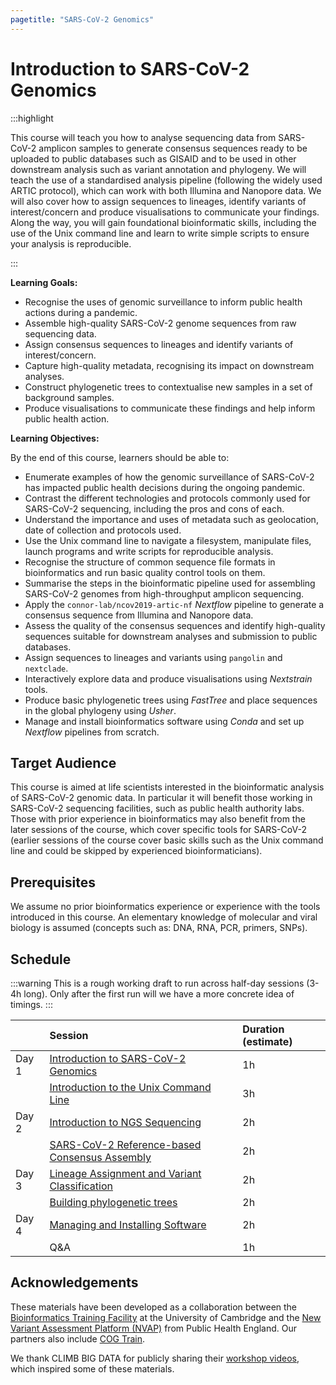 ```yaml
---
pagetitle: "SARS-CoV-2 Genomics"
---
```


# Introduction to SARS-CoV-2 Genomics

:::highlight

This course will teach you how to analyse sequencing data from SARS-CoV-2 amplicon samples to generate consensus sequences ready to be uploaded to public databases such as GISAID and to be used in other downstream analysis such as variant annotation and phylogeny. We will teach the use of a standardised analysis pipeline (following the widely used ARTIC protocol), which can work with both Illumina and Nanopore data. We will also cover how to assign sequences to lineages, identify variants of interest/concern and produce visualisations to communicate your findings. Along the way, you will gain foundational bioinformatic skills, including the use of the Unix command line and learn to write simple scripts to ensure your analysis is reproducible.

:::

**Learning Goals:**

- Recognise the uses of genomic surveillance to inform public health actions during a pandemic.
- Assemble high-quality SARS-CoV-2 genome sequences from raw sequencing data.
- Assign consensus sequences to lineages and identify variants of interest/concern.
- Capture high-quality metadata, recognising its impact on downstream analyses.
- Construct phylogenetic trees to contextualise new samples in a set of background samples.
- Produce visualisations to communicate these findings and help inform public health action.

**Learning Objectives:**

By the end of this course, learners should be able to:

- Enumerate examples of how the genomic surveillance of SARS-CoV-2 has impacted public health decisions during the ongoing pandemic.
- Contrast the different technologies and protocols commonly used for SARS-CoV-2 sequencing, including the pros and cons of each.
- Understand the importance and uses of metadata such as geolocation, date of collection and protocols used.
- Use the Unix command line to navigate a filesystem, manipulate files, launch programs and write scripts for reproducible analysis.
- Recognise the structure of common sequence file formats in bioinformatics and run basic quality control tools on them.
- Summarise the steps in the bioinformatic pipeline used for assembling SARS-CoV-2 genomes from high-throughput amplicon sequencing.
- Apply the `connor-lab/ncov2019-artic-nf` _Nextflow_ pipeline to generate a consensus sequence from Illumina and Nanopore data.
- Assess the quality of the consensus sequences and identify high-quality sequences suitable for downstream analyses and submission to public databases.
- Assign sequences to lineages and variants using `pangolin` and `nextclade`.
- Interactively explore data and produce visualisations using _Nextstrain_ tools.
- Produce basic phylogenetic trees using _FastTree_ and place sequences in the global phylogeny using _Usher_.
- Manage and install bioinformatics software using _Conda_ and set up _Nextflow_ pipelines from scratch.

## Target Audience

This course is aimed at life scientists interested in the bioinformatic analysis of SARS-CoV-2 genomic data.
In particular it will benefit those working in SARS-CoV-2 sequencing facilities, such as public health authority labs.
Those with prior experience in bioinformatics may also benefit from the later sessions of the course, which cover specific tools for SARS-CoV-2 (earlier sessions of the course cover basic skills such as the Unix command line and could be skipped by experienced bioinformaticians).

## Prerequisites

We assume no prior bioinformatics experience or experience with the tools introduced in this course.
An elementary knowledge of molecular and viral biology is assumed (concepts such as: DNA, RNA, PCR, primers, SNPs).

## Schedule

:::warning
This is a rough working draft to run across half-day sessions (3-4h long).
Only after the first run will we have a more concrete idea of timings.
:::

|                   | Session                                                                     | Duration (estimate) |
| :---------------  | :-------------------------------------------------------------------------- | :------------------ |
| Day 1             | [Introduction to SARS-CoV-2 Genomics](01-intro.html)                        | 1h                  |
|                   | [Introduction to the Unix Command Line](02-unix.html)                       | 3h                  |
| Day 2             | [Introduction to NGS Sequencing](03-intro_ngs.html)                         | 2h                  |
|                   | [SARS-CoV-2 Reference-based Consensus Assembly](04-artic_nextflow.html)     | 2h                  |
| Day 3             | [Lineage Assignment and Variant Classification](05-lineage_assignment.html) | 2h                  |
|                   | [Building phylogenetic trees](06-phylogeny.html)                            | 2h                  |
| Day 4             | [Managing and Installing Software](07-nextflow_conda_setup.html)            | 2h                  |
|                   | Q&A                                                                         | 1h                  |

## Acknowledgements

These materials have been developed as a collaboration between the [Bioinformatics Training Facility](https://bioinfotraining.bio.cam.ac.uk/) at the University of Cambridge and the [New Variant Assessment Platform (NVAP)](https://www.gov.uk/guidance/new-variant-assessment-platform) from Public Health England.
Our partners also include [COG Train](https://www.cogconsortium.uk/cog-train/about-cog-train/).

We thank CLIMB BIG DATA for publicly sharing their [workshop videos](https://www.youtube.com/channel/UCdiGIIyryQL3x-Og5uiY1rw), which inspired some of these materials.
